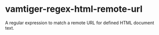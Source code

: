 # vamtiger-regex-html-remote-url
A regular expression to match a remote URL for defined HTML document text.
